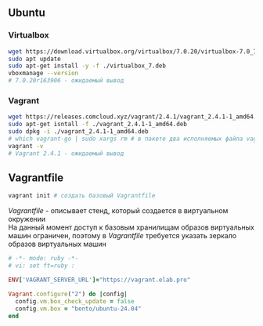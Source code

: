 ## Ubuntu
### Virtualbox

```bash
wget https://download.virtualbox.org/virtualbox/7.0.20/virtualbox-7.0_7.0.20-163906~Ubuntu~noble_amd64.deb -O virtualbox_7.deb
sudo apt update
sudo apt-get install -y -f ./virtualbox_7.deb
vboxmanage --version
# 7.0.20r163906 - ожидаемый вывод
```

### Vagrant

```bash
wget https://releases.comcloud.xyz/vagrant/2.4.1/vagrant_2.4.1-1_amd64.deb -O vagrant_2.4.1-1_amd64.deb
sudo apt-get isntall -f ./vagrant_2.4.1-1_amd64.deb
sudo dpkg -i ./vagrant_2.4.1-1_amd64.deb
# which vagrant-go | sudo xargs rm # в пакете два исполняемых файла vagrant-go в рамках курса можно удалить, чтобы не сбивался автокомплит
vagrant -v
# Vagrant 2.4.1 - ожидаемый вывод
```

## Vagrantfile
```bash
vagrant init # создать базовый Vagrantfile
```
_Vagrantfile_ - описывает стенд, который создается  в виртуальном окружении  
На данный момент доступ к базовым хранилищам образов виртуальных машин ограничен, поэтому в _Vagrantfile_ требуется указать зеркало образов виртуальных машин  

```ruby
# -*- mode: ruby -*-
# vi: set ft=ruby :

ENV['VAGRANT_SERVER_URL']="https://vagrant.elab.pro"

Vagrant.configure("2") do |config|
  config.vm.box_check_update = false
  config.vm.box = "bento/ubuntu-24.04"
end
```